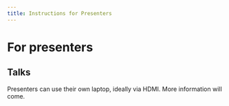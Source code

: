 ```yaml
---
title: Instructions for Presenters
---
```


# For presenters

## Talks

Presenters can use their own laptop, ideally via HDMI. More information will come.
